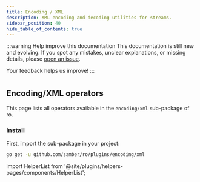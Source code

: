 ```yaml
---
title: Encoding / XML
description: XML encoding and decoding utilities for streams.
sidebar_position: 40
hide_table_of_contents: true
---
```


:::warning Help improve this documentation
This documentation is still new and evolving. If you spot any mistakes, unclear explanations, or missing details, please [open an issue](https://github.com/samber/ro/issues).

Your feedback helps us improve!
:::

#
## Encoding/XML operators

This page lists all operators available in the `encoding/xml` sub-package of ro.

### Install

First, import the sub-package in your project:

```bash
go get -u github.com/samber/ro/plugins/encoding/xml
```

import HelperList from '@site/plugins/helpers-pages/components/HelperList';

<HelperList 
  type="plugin"
  category="encoding-xml"
/>